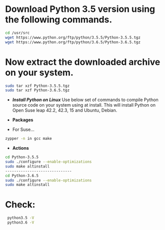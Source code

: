 # Download Python 3.5 version using the following commands.
```bash
cd /usr/src
wget https://www.python.org/ftp/python/3.5.5/Python-3.5.5.tgz
wget https://www.python.org/ftp/python/3.6.5/Python-3.6.5.tgz
```
# Now extract the downloaded archive on your system.
```bash
sudo tar xzf Python-3.5.5.tgz
sudo tar xzf Python-3.6.5.tgz
```
- ***Install Python on Linux***
Use below set of commands to compile Python source code on your system using at install. This will install Python on Open Suse leap 42.2, 42.3, 15 and Ubuntu, Debian.


- **Packages**
- For Suse...
```bash
zypper -n in gcc make
```

- **Actions**
```bash
cd Python-3.5.5
sudo ./configure --enable-optimizations
sudo make altinstall
------------------------------
cd Python-3.6.5
sudo ./configure --enable-optimizations
sudo make altinstall

```
# Check:

```bash
 python3.5 -V
 python3.6 -V
```
